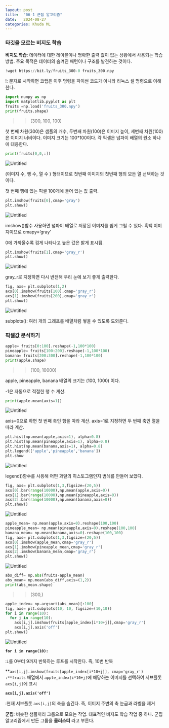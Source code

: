 ```yaml
---
layout: post
title:  "06-1 군집 알고리즘"
date:   2024-08-27 
categories: Khuda ML
---
```


### 타깃을 모르는 비지도 학습

**비지도 학습**: 데이터에 대한 레이블이나 명확한 출력 값이 없는 상황에서 사용되는 학습 방법. 주요 목적은 데이터의 숨겨진 패턴이나 구조를 발견하는 것이다.

```python
!wget https://bit.ly/fruits_300-0 fruits_300.npy
```

!: 문자로 시작하면 코랩은 이후 명령을 파이썬 코드가 아니라 리눅스 셀 명령으로 이해한다.

```python
import numpy as np
import matplotlib.pyplot as plt
fruits =np.load('fruits_300.npy')
print(fruits.shape)
```

>>(300, 100, 100)

첫 번째 차원(300)은 샘플의 개수, 두번째 차원(100)은 이미지 높이, 세번째 차원(100)은 이미지 너비이다. 이미지 크기는 100*100이다. 각 픽셀은 넘파이 배열의 원소 하나에 대응한다. 

```python
print(fruits[0,0,:])
```

![Untitled](/assets/HW1/cc1.png)

(이미지 수, 행 수, 열 수 ) 형태이므로 첫번째 이미지의 첫번째 행의 모든 열 선택하는 것이다.

첫 번째 행에 있는 픽셀 100개에 들어 있는 값 출력. 

```python
plt.imshow(fruits[0],cmap='gray')
plt.show()
```

![Untitled](/assets/HW1/cc2.png)

imshow()함수 사용하면 넘파이 배열로 저장된 이미지를 쉽게 그릴 수 있다. 흑백 이미지이므로 cmapy=’gray’

0에 가까울수록 검게 나타나고 높은 값은 밝게 표시됨.

```python
plt.imshow(fruits[1],cmap='gray_r')
plt.show()
```

![Untitled](/assets/HW1/cc3.png)

gray_r로 지정하면 다시 반전해 우리 눈에 보기 좋게 출력한다.

```python
fig, axs= plt.subplots(1,2)
axs[0].imshow(fruits[100],cmap='gray_r')
axs[1].imshow(fruits[200],cmap='gray_r')
plt.show()
```

![Untitled](/assets/HW1/cc4.png)

subplots(): 여러 개의 그래프를 배열처럼 쌓을 수 있도록 도와준다. 

### 픽셀값 분석하기

```python
apple= fruits[0:100].reshape(-1,100*100)
pineapple= fruits[100:200].reshape(-1,100*100)
banana= fruits[200:300].reshape(-1,100*100)
print(apple.shape)
```

>>(100, 10000)

apple, pineapple, banana 배열의 크기는 (100, 1000) 이다. 

-1은 자동으로 적절한 행 수 계산. 

```python
print(apple.mean(axis=1))
```

![Untitled](/assets/HW1/cc5.png)

axis=0으로 하면 첫 번째 축인 행을 따라 계산. axis=1로 지정하면 두 번째 축인 열을 따라 계산.

```python
plt.hist(np.mean(apple,axis=1), alpha=0.8)
plt.hist(np.mean(pineapple,axis=1), alpha=0.8)
plt.hist(np.mean(banana,axis=1), alpha=0.8)
plt.legend(['apple','pineapple','banana'])
plt.show
```

![Untitled](/assets/HW1/cc6.png)

legend()함수를 사용해 어떤 과일의 히스토그램인지 범례를 만들어 보았다. 

```python
fig, axs= plt.subplots(1,3,figsize=(20,5))
axs[0].bar(range(10000),np.mean(apple,axis=0))
axs[1].bar(range(10000),np.mean(pineapple,axis=0))
axs[2].bar(range(10000),np.mean(banana,axis=0))
plt.show()
```

![Untitled](/assets/HW1/cc7.png)

```python
apple_mean= np.mean(apple,axis=0).reshape(100,100)
pineapple_mean= np.mean(pineapple,axis=0).reshape(100,100)
banana_mean= np.mean(banana,axis=0).reshape(100,100)
fig, axs= plt.subplots(1,3,figsize=(20,5))
axs[0].imshow(apple_mean,cmap='gray_r')
axs[1].imshow(pineapple_mean,cmap='gray_r')
axs[2].imshow(banana_mean,cmap='gray_r')
plt.show()
```

![Untitled](/assets/HW1/cc8.png)

```python
abs_diff= np.abs(fruits-apple_mean)
abs_mean= np.mean(abs_diff,axis=(1,2))
print(abs_mean.shape)
```

>>(300,)

```python
apple_index= np.argsort(abs_mean)[:100] 
fig, axs= plt.subplots(10, 10, figsize=(10,10))
for i in range(10):
  for j in range(10):
    axs[i,j].imshow(fruits[apple_index[i*10+j]],cmap='gray_r')
    axs[i,j].axis('off')
plt.show()
```

![Untitled](/assets/HW1/cc9.png)

**`for i in range(10):`**

:`i`를 0부터 9까지 반복하는 루프를 시작한다. 즉, 10번 반복

**`axs[i,j].imshow(fruits[apple_index[i*10+j]], cmap='gray_r') :**fruits` 배열에서 `apple_index[i*10+j]`에 해당하는 이미지를 선택하여 서브플롯 `axs[i,j]`에 표시

**`axs[i,j].axis('off')`**

:현재 서브플롯 `axs[i,j]`의 축을 숨긴다. 즉, 이미지 주변의 축 눈금과 라벨을 제거

**군집**: 비슷한 샘플끼리 그룹으로 모으는 작업. 대표적인 비지도 학습 작업 중 하나. 군집 알고리즘에서 만든 그룹을 **클러스터** 라고 부른다.
